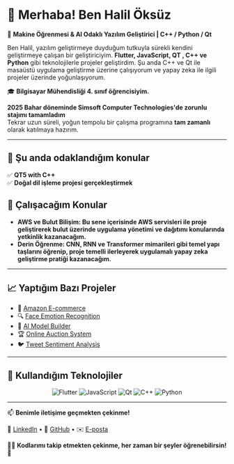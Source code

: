 # 👋 Merhaba! Ben Halil Öksüz

🧠 **Makine Öğrenmesi & AI Odaklı Yazılım Geliştirici | C++ / Python / Qt**

Ben Halil, yazılım geliştirmeye duyduğum tutkuyla sürekli kendini geliştirmeye çalışan bir geliştiriciyim. **Flutter, JavaScript, QT , C++ ve Python** gibi teknolojilerle projeler geliştirdim. Şu anda C++ ve Qt ile masaüstü uygulama geliştirme üzerine çalışıyorum ve yapay zeka ile ilgili projeler üzerinde yoğunlaşıyorum.  


🎓 **Bilgisayar Mühendisliği 4. sınıf öğrencisiyim.**  

**2025 Bahar döneminde Simsoft Computer Technologies'de zorunlu stajımı tamamladım**  
Tekrar uzun süreli, yoğun tempolu bir çalışma programına **tam zamanlı** olarak katılmaya hazırım.


---

## 🎯 Şu anda odaklandığım konular
✅ **QT5 with C++**  
✅ **Doğal dil işleme projesi gerçekleştirmek**

## 🌱 Çalışacağım Konular
- **AWS ve Bulut Bilişim: Bu sene içerisinde AWS servisleri ile proje geliştirerek bulut üzerinde uygulama yönetimi ve dağıtımı konularında yetkinlik kazanacağım.**
- **Derin Öğrenme: CNN, RNN ve Transformer mimarileri gibi temel yapı taşlarını öğrenip, proje temelli ilerleyerek uygulamalı yapay zeka geliştirme pratiği kazanacağım.**

---

## 📈 Yaptığım Bazı Projeler
- 🛒 [Amazon E-commerce](https://github.com/halilcanoksuz66/Amazon-E-commerce)
- 🔍 [Face Emotion Recognition](https://github.com/halilcanoksuz66/Face-Emotion-Recognotion)
- 🤖 [AI Model Builder](https://github.com/halilcanoksuz66/AI-Model-Builder)
- 🏆 [Online Auction System](https://github.com/halilcanoksuz66/Online-Auction-System)
- 🐦 [Tweet Sentiment Analysis](https://github.com/halilcanoksuz66/Tweet-Sentiment-Analysis)
---

## 🚀 Kullandığım Teknolojiler

<div align="center">
  <img src="https://img.shields.io/badge/Flutter-02569B?style=flat&logo=flutter&logoColor=white" alt="Flutter" />
  <img src="https://img.shields.io/badge/JavaScript-F7DF1E?style=flat&logo=javascript&logoColor=black" alt="JavaScript" />
  <img src="https://img.shields.io/badge/Qt-41C2B7?style=flat&logo=qt&logoColor=white" alt="Qt" />
  <img src="https://img.shields.io/badge/C%2B%2B-00599C?style=flat&logo=cplusplus&logoColor=white" alt="C++" />
  <img src="https://img.shields.io/badge/Python-3776AB?style=flat&logo=python&logoColor=white" alt="Python" />
</div>

---

📫 **Benimle iletişime geçmekten çekinme!**

🔗 [LinkedIn](https://www.linkedin.com/in/halilcanoksuz/) • 🔗 [GitHub](https://github.com/halilcanoksuz66) • ✉️ [E-posta](halilcanoksuz66@gmail.com)

🧑‍💻 **Kodlarımı takip etmekten çekinme, her zaman bir şeyler öğrenebilirsin!** 🚀
